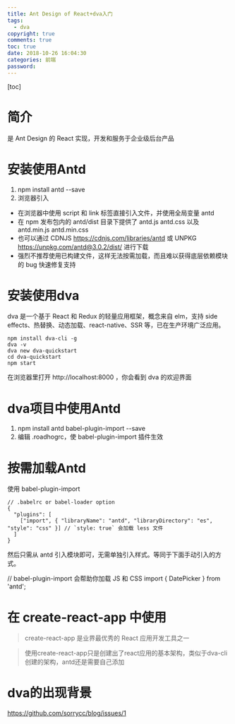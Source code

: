 ```yaml
---
title: Ant Design of React+dva入门
tags:
  - dva 
copyright: true
comments: true
toc: true
date: 2018-10-26 16:04:30
categories: 前端
password:
---
```


[toc]

# 简介
是 Ant Design 的 React 实现，开发和服务于企业级后台产品

# 安装使用Antd
1. npm install antd --save
2. 浏览器引入
* 在浏览器中使用 script 和 link 标签直接引入文件，并使用全局变量 antd
* 在 npm 发布包内的 antd/dist 目录下提供了 antd.js antd.css 以及 antd.min.js antd.min.css
* 也可以通过 CDNJS https://cdnjs.com/libraries/antd 或 UNPKG https://unpkg.com/antd@3.0.2/dist/ 进行下载
* 强烈不推荐使用已构建文件，这样无法按需加载，而且难以获得底层依赖模块的 bug 快速修复支持

# 安装使用dva
dva 是一个基于 React 和 Redux 的轻量应用框架，概念来自 elm，支持 side effects、热替换、动态加载、react-native、SSR 等，已在生产环境广泛应用。
~~~
npm install dva-cli -g
dva -v
dva new dva-quickstart
cd dva-quickstart
npm start
~~~
在浏览器里打开 http://localhost:8000 ，你会看到 dva 的欢迎界面

# dva项目中使用Antd
1. npm install antd babel-plugin-import --save
2. 编辑 .roadhogrc，使 babel-plugin-import 插件生效

# 按需加载Antd
使用 babel-plugin-import
~~~
// .babelrc or babel-loader option
{
  "plugins": [
    ["import", { "libraryName": "antd", "libraryDirectory": "es", "style": "css" }] // `style: true` 会加载 less 文件
  ]
}
~~~
然后只需从 antd 引入模块即可，无需单独引入样式。等同于下面手动引入的方式。

// babel-plugin-import 会帮助你加载 JS 和 CSS
import { DatePicker } from 'antd';

# 在 create-react-app 中使用
> create-react-app 是业界最优秀的 React 应用开发工具之一

> 使用create-react-app只是创建出了react应用的基本架构，类似于dva-cli创建的架构，antd还是需要自己添加

# dva的出现背景
https://github.com/sorrycc/blog/issues/1
 